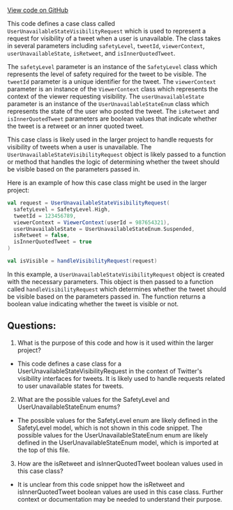 [View code on GitHub](https://github.com/misbahsy/the-algorithm/visibilitylib/src/main/scala/com/twitter/visibility/interfaces/tweets/UserUnavailableStateVisibilityRequest.scala)

This code defines a case class called `UserUnavailableStateVisibilityRequest` which is used to represent a request for visibility of a tweet when a user is unavailable. The class takes in several parameters including `safetyLevel`, `tweetId`, `viewerContext`, `userUnavailableState`, `isRetweet`, and `isInnerQuotedTweet`. 

The `safetyLevel` parameter is an instance of the `SafetyLevel` class which represents the level of safety required for the tweet to be visible. The `tweetId` parameter is a unique identifier for the tweet. The `viewerContext` parameter is an instance of the `ViewerContext` class which represents the context of the viewer requesting visibility. The `userUnavailableState` parameter is an instance of the `UserUnavailableStateEnum` class which represents the state of the user who posted the tweet. The `isRetweet` and `isInnerQuotedTweet` parameters are boolean values that indicate whether the tweet is a retweet or an inner quoted tweet.

This case class is likely used in the larger project to handle requests for visibility of tweets when a user is unavailable. The `UserUnavailableStateVisibilityRequest` object is likely passed to a function or method that handles the logic of determining whether the tweet should be visible based on the parameters passed in. 

Here is an example of how this case class might be used in the larger project:

```scala
val request = UserUnavailableStateVisibilityRequest(
  safetyLevel = SafetyLevel.High,
  tweetId = 123456789,
  viewerContext = ViewerContext(userId = 987654321),
  userUnavailableState = UserUnavailableStateEnum.Suspended,
  isRetweet = false,
  isInnerQuotedTweet = true
)

val isVisible = handleVisibilityRequest(request)
```

In this example, a `UserUnavailableStateVisibilityRequest` object is created with the necessary parameters. This object is then passed to a function called `handleVisibilityRequest` which determines whether the tweet should be visible based on the parameters passed in. The function returns a boolean value indicating whether the tweet is visible or not.
## Questions: 
 1. What is the purpose of this code and how is it used within the larger project?
- This code defines a case class for a UserUnavailableStateVisibilityRequest in the context of Twitter's visibility interfaces for tweets. It is likely used to handle requests related to user unavailable states for tweets.

2. What are the possible values for the SafetyLevel and UserUnavailableStateEnum enums?
- The possible values for the SafetyLevel enum are likely defined in the SafetyLevel model, which is not shown in this code snippet. The possible values for the UserUnavailableStateEnum enum are likely defined in the UserUnavailableStateEnum model, which is imported at the top of this file.

3. How are the isRetweet and isInnerQuotedTweet boolean values used in this case class?
- It is unclear from this code snippet how the isRetweet and isInnerQuotedTweet boolean values are used in this case class. Further context or documentation may be needed to understand their purpose.